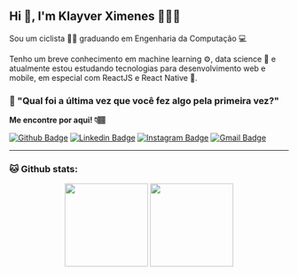 ## Hi 👋, I'm Klayver Ximenes 👨🏻‍💻

Sou um ciclista 🚵‍♂️ graduando em Engenharia da Computação 💻

Tenho um breve conhecimento em machine learning ⚙, data science 🔢 e atualmente estou estudando tecnologias para desenvolvimento web e mobile, em especial com ReactJS e React Native 💙.

### 💭 "Qual foi a última vez que você fez algo pela primeira vez?"

**Me encontre por aqui! 👇🏽**

[![Github Badge](https://img.shields.io/badge/-Github-000?style=flat-square&logo=Github&logoColor=white&link=https://github.com/klayverxd)](https://github.com/klayverxd)
[![Linkedin Badge](https://img.shields.io/badge/-LinkedIn-blue?style=flat-square&logo=Linkedin&logoColor=white&link=https://www.linkedin.com/in/klayverximenes/)](https://www.linkedin.com/in/klayverximenes)
[![Instagram Badge](https://img.shields.io/badge/-Instagram-e4405f?style=flat-square&logo=Instagram&logoColor=white&link=https://www.instagram.com/klayverxd/)](https://www.instagram.com/klayverxd/)
[![Gmail Badge](https://img.shields.io/badge/-Gmail-D74E43?style=flat-square&logo=Gmail&logoColor=white&link=mailto:klayverx@gmail.com)](mailto:klayverx@gmail.com)

---
### 🐱 Github stats:

<div align="center">
  <img height="150em" src="https://github-readme-stats.vercel.app/api?username=klayverxd&show_icons=true&title_color=0195DD&icon_color=0BE36C&text_color=daf7dc&bg_color=050F2C&include_all_commits=true&count_private=true"/>
  <img height="150em" src="https://github-readme-stats.vercel.app/api/top-langs/?username=klayverxd&text_color=daf7dc&bg_color=050F2C&layout=compact&langs_count=7"/>
</div>
